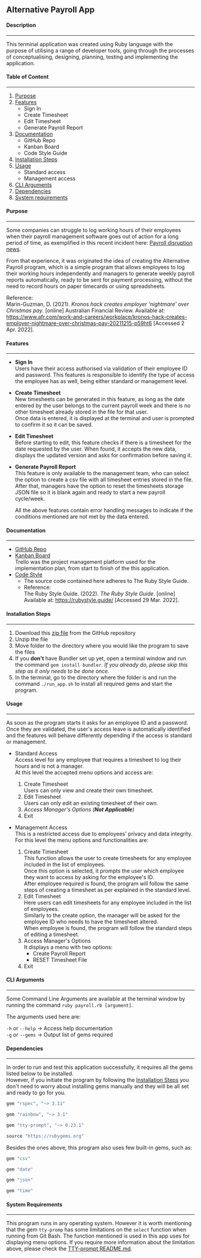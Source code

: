 ## Alternative Payroll App

#### Description
___
This terminal application was created using Ruby language with the purpose of utilising a range of developer tools, going through the processes of conceptualising, designing, planning, testing and implementing the application.

#### Table of Content
____
1. [Purpose](https://github.com/limagisele/terminal-app#purpose)
2. [Features](https://github.com/limagisele/terminal-app#features)
   * Sign In
   * Create Timesheet
   * Edit Timesheet
   * Generate Payroll Report
3. [Documentation](https://github.com/limagisele/terminal-app#documentation)  
    * GitHub Repo  
    * Kanban Board
    * Code Style Guide
4. [Installation Steps](https://github.com/limagisele/terminal-app#installation)
5. [Usage](https://github.com/limagisele/terminal-app#usage)
   * Standard access
   * Management access
6. [CLI Arguments](https://github.com/limagisele/terminal-app#cli-arguments)
7. [Dependencies](https://github.com/limagisele/terminal-app#dependencies)
8. [System requirements](https://github.com/limagisele/terminal-app#system-requirements)

#### Purpose
____
Some companies can struggle to log working hours of their employees when their payroll management software goes out of action for a long period of time, as exemplified in this recent incident here: [Payroll disruption news](https://www.afr.com/work-and-careers/workplace/kronos-hack-creates-employer-nightmare-over-christmas-pay-20211215-p59ht6).  

From that experience, it was originated the idea of creating the Alternative Payroll program, which is a simple program that allows employees to log their working hours independently and managers to generate weekly payroll reports automatically, ready to be sent for payment processing, without the need to record hours on paper timecards or using spreadsheets.

Reference:  
Marin-Guzman, D. (2021). *Kronos hack creates employer ‘nightmare’ over Christmas pay*. [online] Australian Financial Review. Available at: https://www.afr.com/work-and-careers/workplace/kronos-hack-creates-employer-nightmare-over-christmas-pay-20211215-p59ht6 [Accessed 2 Apr. 2022].

#### Features
____
* **Sign In**  
  Users have their access authorised via validation of their employee ID and password. This features is responsible to identify the type of access the employee has as well, being either standard or management level.
* **Create Timesheet**  
  New timesheets can be generated in this feature, as long as the date entered by the user belongs to the current payroll week and there is no other timesheet already stored in the file for that user.  
  Once data is entered, it is displayed at the terminal and user is prompted to confirm it so it can be saved.  
* **Edit Timesheet**  
  Before starting to edit, this feature checks if there is a timesheet for the date requested by the user. When found, it accepts the new data, displays the updated version and asks for confirmation before saving it.  
* **Generate Payroll Report**  
  This feature is only available to the management team, who can select the option to create a csv file with all timesheet entries stored in the file.  
  After that, managers have the option to reset the timesheets storage JSON file so it is blank again and ready to start a new payroll cycle/week.

  All the above features contain error handling messages to indicate if the conditions mentioned are not met by the data entered.

#### Documentation
____
* [GitHub Repo](https://github.com/limagisele/xxx)
* [Kanban Board](https://trello.com/b/wF75LZtz/alternative-payroll)  
  Trello was the project management platform used for the implementation plan, from start to finish of the this application.
* [Code Style](https://rubystyle.guide/)
  * The source code contained here adheres to The Ruby Style Guide.
  * Reference:  
  The Ruby Style Guide. (2022). *The Ruby Style Guide*. [online] Available at: https://rubystyle.guide/ [Accessed 29 Mar. 2022].

#### Installation Steps
____
1. Download this [zip file](https://github.com/limagisele/terminal-app/archive/refs/heads/master.zip) from the GitHub repository
2. Unzip the file
3. Move folder to the directory where you would like the program to save the files
4. If you **don't** have Bundler set up yet, open a terminal window and run the command `gem install bundler`. *If you already do, please skip this step as it only needs to be done once.*
5. In the terminal, go to the directory where the folder is and run the command `./run_app.sh` to install all required gems and start the program.

#### Usage
____
As soon as the program starts it asks for an employee ID and a password. Once they are validated, the user's access leave is automatically identified and the features will behave differently depending if the access is standard or management.  

* Standard Access  
  Access level for any employee that requires a timesheet to log their hours and is not a manager.  
  At this level the accepted menu options and access are:  
  1. Create Timesheet  
    Users can only view and create their own timesheet.
  2. Edit Timesheet  
    Users can only edit an existing timesheet of their own.
  3. *Access Manager's Options (***Not Applicable***)*
  4. Exit

* Management Access  
  This is a restricted access due to employees' privacy and data integrity.
  For this level the menu options and functionalities are:
  1. Create Timesheet  
    This function allows the user to create timesheets for any employee included in the list of employees.  
    Once this option is selected, it prompts the user which employee they want to access by asking for the employee's ID.  
    After employee required is found, the program will follow the same steps of creating a timesheet as per explained in the standard level.
  2. Edit Timesheet  
   Here users can edit timesheets for any employee included in the list of employees.  
   Similarly to the create option, the manager will be asked for the employee ID who needs to have the timesheet altered.  
   When employee is found, the program will follow the standard steps of editing a timesheet.
  3. Access Manager's Options  
   It displays a menu with two options:
      * Create Payroll Report
      * RESET Timesheet File
  4. Exit

#### CLI Arguments
____
Some Command Line Arguments are available at the terminal window by running the command `ruby payroll.rb [argument]`.  

The arguments used here are:

`-h` or `--help` -> Access help documentation  
`-g` or `--gems` -> Output list of gems required

#### Dependencies
____
In order to run and test this application successfully, it requires all the gems listed below to be installed.  
However, if you initiate the program by following the [Installation Steps](https://github.com/limagisele/terminal-app#installation) you don't need to worry about installing gems manually and they will be all set and ready to go for you.

```ruby
gem "rspec", "~> 3.11"

gem "rainbow", "~> 3.1"

gem "tty-prompt", "~> 0.23.1"

source "https://rubygems.org"
```
Besides the ones above, this program also uses few built-in gems, such as:
```ruby
gem "csv"

gem "date"

gem "json"

gem "time"
```

#### System Requirements
____
This program runs in any operating system. However it is worth mentioning that the gem `tty-promp` has some limitations on the `select` function when running from Git Bash. The function mentioned is used in this app uses for displaying menu options.
If you require more information about the limitation above, please check the [TTY-prompt README.md](https://github.com/piotrmurach/tty-prompt#windows-support).